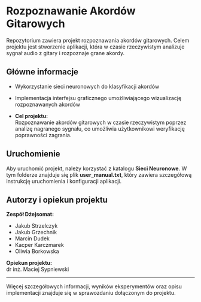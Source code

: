 # Rozpoznawanie Akordów Gitarowych

Repozytorium zawiera projekt rozpoznawania akordów gitarowych. Celem projektu jest stworzenie aplikacji, która w czasie rzeczywistym analizuje sygnał audio z gitary i rozpoznaje grane akordy.

## Główne informacje

  - Wykorzystanie sieci neuronowych do klasyfikacji akordów  
  - Implementacja interfejsu graficznego umożliwiającego wizualizację rozpoznawanych akordów

- **Cel projektu:**  
  Rozpoznawanie akordów gitarowych w czasie rzeczywistym poprzez analizę nagranego sygnału, co umożliwia użytkownikowi weryfikację poprawności zagrania.

## Uruchomienie

Aby uruchomić projekt, należy korzystać z katalogu **Sieci Neuronowe**. W tym folderze znajduje się plik **user_manual.txt**, który zawiera szczegółową instrukcję uruchomienia i konfiguracji aplikacji.

## Autorzy i opiekun projektu

**Zespół Dżejsomat:**
- Jakub Strzelczyk 
- Jakub Grzechnik
- Marcin Dudek 
- Kacper Karczmarek 
- Oliwia Borkowska

**Opiekun projektu:**  
dr inż. Maciej Sypniewski

---

Więcej szczegółowych informacji, wyników eksperymentów oraz opisu implementacji znajduje się w sprawozdaniu dołączonym do projektu.
